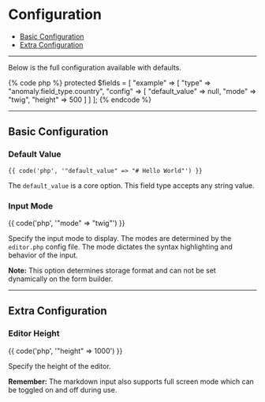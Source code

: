 # Configuration

- [Basic Configuration](#basic)
- [Extra Configuration](#extra)

<hr>

Below is the full configuration available with defaults.

{% code php %}
protected $fields = [
    "example" => [
        "type"   => "anomaly.field_type.country",
        "config" => [
            "default_value" => null,
            "mode"          => "twig",
            "height"        => 500
        ]
    ]
];
{% endcode %}

<hr>

<a name="basic"></a>
## Basic Configuration

### Default Value

    {{ code('php', '"default_value" => "# Hello World"') }}

The `default_value` is a core option. This field type accepts any string value.

### Input Mode

{{ code('php', '"mode" => "twig"') }}

Specify the input mode to display. The modes are determined by the `editor.php` config file. The mode dictates the syntax highlighting and behavior of the input.

<div class="alert alert-primary">
<strong>Note:</strong> This option determines storage format and can not be set dynamically on the form builder.
</div>

<hr>

<a name="extra"></a>
## Extra Configuration

### Editor Height

{{ code('php', '"height" => 1000') }}

Specify the height of the editor.

<div class="alert alert-info">
<strong>Remember:</strong> The markdown input also supports full screen mode which can be toggled on and off during use.
</div>